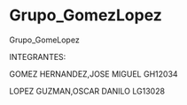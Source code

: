 # Grupo_GomezLopez
Grupo_GomeLopez

INTEGRANTES:  

GOMEZ HERNANDEZ,JOSE MIGUEL  GH12034


  LOPEZ GUZMAN,OSCAR DANILO    LG13028

